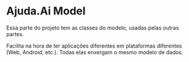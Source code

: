 Ajuda.Ai Model
==============

Essa parte do projeto tem as classes do modelo, usadas pelas outras partes.

Facilita na hora de ter aplicações diferentes em plataformas diferentes (Web, Android, etc.).
Todas elas enxergam o mesmo modelo de dados.